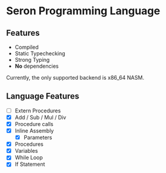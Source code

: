 # Seron Programming Language

## Features

- Compiled
- Static Typechecking
- Strong Typing
- **No** dependencies

Currently, the only supported backend is x86_64 NASM.

## Language Features

- [ ] Extern Procedures
- [x] Add / Sub / Mul / Div
- [x] Procedure calls
- [x] Inline Assembly
  - [x] Parameters
- [x] Procedures
- [x] Variables
- [x] While Loop
- [x] If Statement
